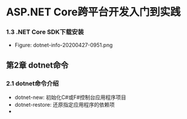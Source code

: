 # ASP.NET Core跨平台开发入门到实践

### 1.3 .NET Core SDK下载安装

* Figure: dotnet-info-20200427-0951.png

## 第2章 dotnet命令

### 2.1 dotnet命令介绍

* dotnet-new: 初始化C#或F#控制台应用程序项目
* dotnet-restore: 还原指定应用程序的依赖项
* 
